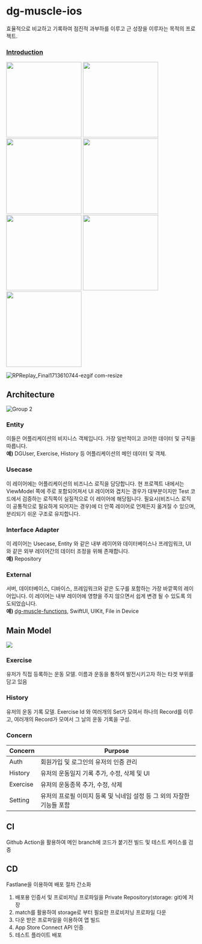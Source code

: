 # dg-muscle-ios

효율적으로 비교하고 기록하여 점진적 과부하를 이루고 근 성장을 이루자는 목적의 프로젝트.

### [Introduction](https://judicious-hoof-33e.notion.site/dgmuscle-ios-a7162152c1594a09902d7d6c07da8bdd?pvs=74)

<div>
  <img src="https://github.com/donggyushin/dg-muscle-ios/assets/34573243/336a9f76-1897-4ff9-9955-a9b287f5577f" width=200 />
  <img src="https://github.com/donggyushin/dg-muscle-ios/assets/34573243/f38bd62b-52ad-442d-ada8-050c198996a4" width=200 />
  <img src="https://github.com/donggyushin/dg-muscle-ios/assets/34573243/c1e9dee3-7fdc-4b2f-9c59-cdc7b7488584" width=200 />
  <img src="https://github.com/donggyushin/dg-muscle-ios/assets/34573243/a0d03403-ffdf-4039-9d1e-c4a739263223" width=200 />
  <img src="https://github.com/donggyushin/dg-muscle-ios/assets/34573243/1c1838e7-8050-41c3-8f6c-4e93e17f6c76" width=200 />
  <img src="https://github.com/donggyushin/dg-muscle-ios/assets/34573243/b253ca7f-85b1-4fd1-a2c7-efb024fb15a4" width=200 />
  <img src="https://github.com/donggyushin/dg-muscle-ios/assets/34573243/d0386438-5300-4511-98df-41dbb86390af" width=200 />
</div>

![RPReplay_Final1713610744-ezgif com-resize](https://github.com/donggyushin/dg-muscle-ios/assets/34573243/5067705b-f234-47f5-8ca8-df15cbf625ca)

## Architecture
![Group 2](https://github.com/donggyushin/dg-muscle-ios/assets/34573243/f5cdd8aa-7555-45c7-ad4f-ba22f6aa2945)

### Entity
이들은 어플리케이션의 비지니스 객체입니다. 가장 일반적이고 코어한 데이터 및 규칙을 따릅니다. <br />
__예)__ DGUser, Exercise, History 등 어플리케이션의 메인 데이터 및 객체.

### Usecase
이 레이어에는 어플리케이션의 비즈니스 로직을 담당합니다. 현 프로젝트 내에서는 ViewModel 쪽에 주로 포함되어져서 UI 레이어와 겹치는 경우가 대부분이지만 Test 코드에서 검증하는 로직쪽이 실질적으로 이 레이어에 해당됩니다. 
필요시(비즈니스 로직이 공통적으로 필요하게 되어지는 경우)에 더 안쪽 레이어로 언제든지 옮겨질 수 있으며, 분리되기 쉬운 구조로 유지합니다.


### Interface Adapter
이 레이어는 Usecase, Entity 와 같은 내부 레이어와 데이터베이스나 프레임워크, UI와 같은 외부 레이어간의 데이터 조정을 위해 존재합니다. <br />
__예)__ Repository

### External
서버, 데이터베이스, 디바이스, 프레임워크와 같은 도구를 포함하는 가장 바깥쪽의 레이어입니다. 이 레이어는 내부 레이어에 영향을 주지 않으면서 쉽게 변경 될 수 있도록 의도되었습니다. <br />
__예)__ [dg-muscle-functions](https://github.com/donggyushin/dg-muscle-funcstions), SwiftUI, UIKit, File in Device

## Main Model

<img src="https://github.com/donggyushin/dg-muscle-ios/assets/34573243/4bd3b634-8100-4719-8ae7-e1c32389dc38" />

### Exercise

유저가 직접 등록하는 운동 모델. 이름과 운동을 통하여 발전시키고자 하는 타겟 부위를 담고 있음

### History

유저의 운동 기록 모델. Exercise Id 와 여러개의 Set가 모여서 하나의 Record를 이루고, 여러개의 Record가 모여서 그 날의 운동 기록을 구성.

### Concern

| Concern  | Purpose                                                                |
| -------- | ---------------------------------------------------------------------- |
| Auth     | 회원가입 및 로그인의 유저의 인증 관리                                  |
| History  | 유저의 운동일지 기록 추가, 수정, 삭제 및 UI                            |
| Exercise | 유저의 운동종목 추가, 수정, 삭제                                       |
| Setting  | 유저의 프로필 이미지 등록 및 닉네임 설정 등 그 외의 자잘한 기능들 포함 |

## CI

Github Action을 활용하여 메인 branch에 코드가 붙기전 빌드 및 테스트 케이스를 검증

## CD

Fastlane을 이용하여 배포 절차 간소화

1. 배포용 인증서 및 프로비저닝 프로파일을 Private Repository(storage: git)에 저장
2. match를 활용하여 storage로 부터 필요한 프로비저닝 프로파일 다운
3. 다운 받은 프로파일을 이용하여 앱 빌드
4. App Store Connect API 인증
5. 테스트 플라이트 배포
